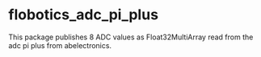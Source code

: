 # flobotics_adc_pi_plus

This package publishes 8 ADC values as Float32MultiArray read from the adc pi plus from abelectronics.

